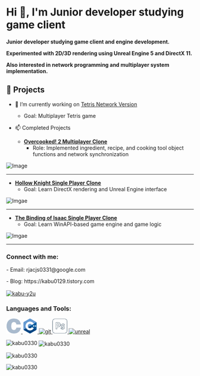 <h1 align="left">Hi 👋, I'm Junior developer studying game client</h1>
<h4 align="left">Junior developer studying game client and engine development. </p> Experimented with 2D/3D rendering using Unreal Engine 5 and DirectX 11. </p> Also interested in network programming and multiplayer system implementation.</h4>
</p></p>

## 📄 Projects
- 🔭 I’m currently working on [Tetris Network Version](https://github.com/kabu0330/DX_Network)
  - Goal: Multiplayer Tetris game  


- 📫 Completed Projects
  - **[Overcooked! 2 Multiplayer Clone](https://github.com/kabu0330/UE_Overcooked2)**
    - Role: Implemented ingredient, recipe, and cooking tool object functions and network synchronization  


![Image](https://github.com/user-attachments/assets/4a667a58-2fba-44c0-8470-2abd8e2fe550)
___

 
  - **[Hollow Knight Single Player Clone](https://github.com/kabu0330/DX_HollowKnight2)**
    - Goal: Learn DirectX rendering and Unreal Engine interface  

  ![Imgae](https://github.com/user-attachments/assets/df114776-bbad-48d3-8368-164ff468c500)
___

  - **[The Binding of Isaac Single Player Clone](https://github.com/kabu0330/WinAPI)**  
    - Goal: Learn WinAPI-based game engine and game logic  

   ![Imgae](https://github.com/user-attachments/assets/3db1956b-8548-427d-9c69-c3942d66c3c3)
___
  

<h3 align="left">Connect with me:</h3>
<p align="left">
- Email: rjacjs0331@google.com  </p>
- Blog: https://kabu0129.tistory.com  </p>
<a href="https://www.youtube.com/c/kabu-y2u" target="blank"><img align="center" src="https://raw.githubusercontent.com/rahuldkjain/github-profile-readme-generator/master/src/images/icons/Social/youtube.svg" alt="kabu-y2u" height="30" width="40" /></a>
</p>

<h3 align="left">Languages and Tools:</h3>
<p align="left"> <a href="https://www.cprogramming.com/" target="_blank" rel="noreferrer"> <img src="https://raw.githubusercontent.com/devicons/devicon/master/icons/c/c-original.svg" alt="c" width="40" height="40"/> </a> <a href="https://www.w3schools.com/cpp/" target="_blank" rel="noreferrer"> <img src="https://raw.githubusercontent.com/devicons/devicon/master/icons/cplusplus/cplusplus-original.svg" alt="cplusplus" width="40" height="40"/> </a> <a href="https://git-scm.com/" target="_blank" rel="noreferrer"> <img src="https://www.vectorlogo.zone/logos/git-scm/git-scm-icon.svg" alt="git" width="40" height="40"/> </a> <a href="https://www.photoshop.com/en" target="_blank" rel="noreferrer"> <img src="https://raw.githubusercontent.com/devicons/devicon/master/icons/photoshop/photoshop-line.svg" alt="photoshop" width="40" height="40"/> </a> <a href="https://unrealengine.com/" target="_blank" rel="noreferrer"> <img src="https://raw.githubusercontent.com/kenangundogan/fontisto/036b7eca71aab1bef8e6a0518f7329f13ed62f6b/icons/svg/brand/unreal-engine.svg" alt="unreal" width="40" height="40"/> </a> </p>

<p><img align="left" src="https://github-readme-stats.vercel.app/api/top-langs?username=kabu0330&show_icons=true&theme=dark&locale=en&layout=compact" alt="kabu0330" /></p>

<p>&nbsp;<img align="center" src="https://github-readme-stats.vercel.app/api?username=kabu0330&show_icons=true&theme=dark&locale=en" alt="kabu0330" /></p>

<p><img align="center" src="https://github-readme-streak-stats.herokuapp.com/?user=kabu0330&theme=dark" alt="kabu0330" /></p>

<p align="left"> <img src="https://komarev.com/ghpvc/?username=kabu0330&label=Profile%20views&color=0e75b6&style=flat" alt="kabu0330" /> </p>
